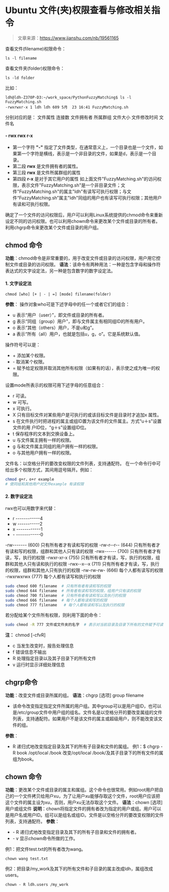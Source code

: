 # Ubuntu 文件(夹)权限查看与修改相关指令

> 文章来源：https://www.jianshu.com/nb/19561165

查看文件(filename)权限命令：

```shell
ls -l filename
```

查看文件夹(folder)权限命令：

```shell
ls -ld folder
```

比如：

```shell
ldh@ldh-Z370P-D3:~/work_space/PythonFuzzyMatching$ ls -l FuzzyMatching.sh
-rwxrwxr-x 1 ldh ldh 609 5月  23 16:41 FuzzyMatching.sh
```

分别对应的是：
文件属性 连接数 文件拥有者 所属群组 文件大小 文件修改时间 文件名

#### - rwx rwx r-x

- 第一个字符 **"-"** 指定了文件类型，在通常意义上，一个目录也是一个文件，如果第一个字符是横线，表示是一个非目录的文件，如果是d，表示是一个目录。
- 第二段 **rwx** 是文件拥有者的属性。
- 第三段 **rwx** 是文件所属群组的属性
- 第四段 **r-x** 是对于其它用户的属性
  如上面文件"FuzzyMatching.sh"的访问权限，表示文件"FuzzyMatching.sh"是一个非目录文件；文件"FuzzyMatching.sh"的属主"ldh"有读写可执行权限；与文件“FuzzyMatching.sh”属主"ldh"同组的用户也有读写可执行权限；其他用户有读和可执行权限。

确定了一个文件的访问权限后，用户可以利用Linux系统提供的chmod命令来重新设定不同的访问权限。也可以利用chown命令来更改某个文件或目录的所有者。利用chgrp命令来更改某个文件或目录的用户组。

## chmod 命令

**功能**：chmod命令是非常重要的，用于改变文件或目录的访问权限，用户用它控制文件或目录的访问权限。
**语法**：该命令有两种用法：一种是包含字母和操作符表达式的文字设定法，另一种是包含数字的数字设定法。

#### 1. 文字设定法

```shell
chmod [who] [+ | - | =] [mode] filename(folder)
```

**参数**：
操作对象who可是下述字母中的任一个或者它们的组合：

- u 表示“用户（user）”，即文件或目录的所有者。
- g 表示“同组（group）用户”，即与文件属主有相同组ID的所有用户。
- o 表示“其他（others）用户，不是u和g”。
- a 表示“所有（all）用户，也就是包括u，g，o”。它是系统默认值。

操作符号可以是：

- \+ 添加某个权限。
- \- 取消某个权限。
- = 赋予给定权限并取消其他所有权限（如果有的话），表示使之成为唯一的权限。

设置mode所表示的权限可用下述字母的任意组合：

- r 可读。
- w 可写。
- x 可执行。
- X 只有目标文件对某些用户是可执行的或该目标文件是目录时才追加x 属性。
- s 在文件执行时把进程的属主或组ID置为该文件的文件属主。方式“u＋s”设置文件的用 户ID位，“g＋s”设置组ID位。
- t 保存程序的文本到交换设备上。
- u 与文件属主拥有一样的权限。
- g 与和文件属主同组的用户拥有一样的权限。
- o 与其他用户拥有一样的权限。

文件名：以空格分开的要改变权限的文件列表，支持通配符。
在一个命令行中可给出多个权限方式，其间用逗号隔开。例如：

```bash
chmod g+r，o+r example
# 使同组和其他用户对文件example 有读权限
```

#### 2. 数字设定法

rwx也可以用数字来代替：

- r ------------4
- w -----------2
- x ------------1
- \- ------------0

-rw------- (600) 只有所有者才有读和写的权限
-rw-r--r-- (644) 只有所有者才有读和写的权限，组群和其他人只有读的权限
-rwx------ (700) 只有所有者才有读，写，执行的权限
-rwxr-xr-x (755) 只有所有者才有读，写，执行的权限，组群和其他人只有读和执行的权限
-rwx--x--x (711) 只有所有者才有读，写，执行的权限，组群和其他人只有执行的权限
-rw-rw-rw- (666) 每个人都有读写的权限
-rwxrwxrwx (777) 每个人都有读写和执行的权限

```bash
sudo chmod 600 filename  # 只有所有者有读和写的权限
sudo chmod 644 filename  # 所有者有读和写的权限，组用户只有读的权限 
sudo chmod 700 filename  # 只有所有者有读和写以及执行的权限 
sudo chmod 666 filename  # 每个人都有读和写的权限 
sudo chmod 777 filename   # 每个人都有读和写以及执行的权限 
```

若分配给某个文件所有权限，则利用下面的命令：

```bash
sudo chmod -R 777 文件或文件夹的名字  # 表示对当前目录及目录下所有的文件赋予可读可写可执行权限
```

**注：**
chmod [-cfvR]

- c 当发生改变时，报告处理信息
- f 错误信息不输出
- R 处理指定目录以及其子目录下的所有文件
- v 运行时显示详细处理信息

## chgrp命令

**功能**：改变文件或目录所属的组。
**语法**：chgrp [选项] group filename

- 该命令改变指定指定文件所属的用户组。其中group可以是用户组ID，也可以是/etc/group文件中用户组的组名。文件名是以空格分开的要改变属组的文件列表，支持通配符。如果用户不是该文件的属主或超级用户，则不能改变该文件的组。

**参数**：

- R 递归式地改变指定目录及其下的所有子目录和文件的属组。
  例1：$ chgrp - R book /opt/local /book
  改变/opt/local /book/及其子目录下的所有文件的属组为book。

## chown 命令

**功能**：更改某个文件或目录的属主和属组。这个命令也很常用。例如root用户把自己的一个文件拷贝给用户xu，为了让用户xu能够存取这个文件，root用户应该把这个文件的属主设为xu，否则，用户xu无法存取这个文件。
**语法**：chown [选项] 用户或组文件
**说明**：chown将指定文件的拥有者改为指定的用户或组。用户可以是用户名或用户ID。组可以是组名或组ID。文件是以空格分开的要改变权限的文件列表，支持通配符。
**参数**：

- \- R 递归式地改变指定目录及其下的所有子目录和文件的拥有者。
- \- v 显示chown命令所做的工作。

例1：把文件test.txt的所有者改为wang。

```shell
chown wang test.txt
```

例2：把目录/my_work及其下的所有文件和子目录的属主改成ldh，属组改成users。

```shell
chown - R ldh.users /my_work
```



